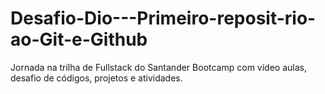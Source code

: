 # Desafio-Dio---Primeiro-reposit-rio-ao-Git-e-Github
Jornada na trilha de Fullstack do Santander Bootcamp com vídeo aulas, desafio de códigos, projetos e atividades.
